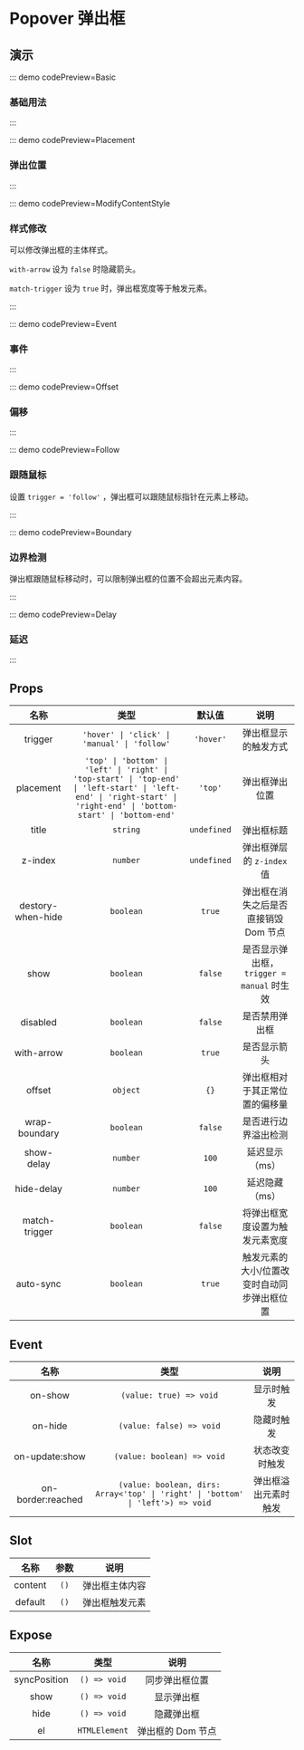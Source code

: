 <script setup>
import Basic from '@/popover/demos/DemoBasic.vue'
import Placement from '@/popover/demos/DemoPlacement.vue'
import ModifyContentStyle from '@/popover/demos/DemoModifyContentStyle.vue'
import Event from '@/popover/demos/DemoEvent.vue'
import Offset from '@/popover/demos/DemoOffset.vue'
import Follow from '@/popover/demos/DemoFollow.vue'
import Boundary from '@/popover/demos/DemoBoundary.vue'
import Delay from '@/popover/demos/DemoDelay.vue'
</script>

# Popover 弹出框

## 演示

::: demo codePreview=Basic

### 基础用法

<Basic />
:::

::: demo codePreview=Placement

### 弹出位置

<Placement />
:::

::: demo codePreview=ModifyContentStyle

### 样式修改

可以修改弹出框的主体样式。

`with-arrow` 设为 `false` 时隐藏箭头。

`match-trigger` 设为 `true` 时，弹出框宽度等于触发元素。

<ModifyContentStyle />
:::

::: demo codePreview=Event

### 事件

<Event />
:::

::: demo codePreview=Offset

### 偏移

<Offset />
:::

::: demo codePreview=Follow

### 跟随鼠标

设置 `trigger = 'follow'` ，弹出框可以跟随鼠标指针在元素上移动。

<Follow />
:::

::: demo codePreview=Boundary

### 边界检测

弹出框跟随鼠标移动时，可以限制弹出框的位置不会超出元素内容。

<Boundary />
:::

::: demo codePreview=Delay

### 延迟

<Delay />
:::

## Props

|       名称        |                                                                                 类型                                                                                 |   默认值    |                    说明                     |
| :---------------: | :------------------------------------------------------------------------------------------------------------------------------------------------------------------: | :---------: | :-----------------------------------------: |
|      trigger      |                                                             `'hover' \| 'click' \| 'manual' \| 'follow'`                                                             |  `'hover'`  |            弹出框显示的触发方式             |
|     placement     | `'top' \| 'bottom' \| 'left' \| 'right' \| 'top-start' \| 'top-end' \| 'left-start' \| 'left-end' \| 'right-start' \| 'right-end' \| 'bottom-start' \| 'bottom-end'` |   `'top'`   |               弹出框弹出位置                |
|       title       |                                                                               `string`                                                                               | `undefined` |                 弹出框标题                  |
|      z-index      |                                                                               `number`                                                                               | `undefined` |          弹出框弹层的 `z-index` 值          |
| destory-when-hide |                                                                              `boolean`                                                                               |   `true`    |    弹出框在消失之后是否直接销毁 Dom 节点    |
|       show        |                                                                              `boolean`                                                                               |   `false`   | 是否显示弹出框， `trigger = manual` 时生效  |
|     disabled      |                                                                              `boolean`                                                                               |   `false`   |               是否禁用弹出框                |
|    with-arrow     |                                                                              `boolean`                                                                               |   `true`    |                是否显示箭头                 |
|      offset       |                                                                               `object`                                                                               |    `{}`     |       弹出框相对于其正常位置的偏移量        |
|   wrap-boundary   |                                                                              `boolean`                                                                               |   `false`   |            是否进行边界溢出检测             |
|    show-delay     |                                                                               `number`                                                                               |    `100`    |               延迟显示（ms）                |
|    hide-delay     |                                                                               `number`                                                                               |    `100`    |               延迟隐藏（ms）                |
|   match-trigger   |                                                                              `boolean`                                                                               |   `false`   |       将弹出框宽度设置为触发元素宽度        |
|     auto-sync     |                                                                              `boolean`                                                                               |   `true`    | 触发元素的大小/位置改变时自动同步弹出框位置 |

## Event

|       名称        |                                      类型                                       |         说明         |
| :---------------: | :-----------------------------------------------------------------------------: | :------------------: |
|      on-show      |                             `(value: true) => void`                             |      显示时触发      |
|      on-hide      |                            `(value: false) => void`                             |      隐藏时触发      |
|  on-update:show   |                           `(value: boolean) => void`                            |    状态改变时触发    |
| on-border:reached | `(value: boolean, dirs: Array<'top' \| 'right' \| 'bottom' \| 'left'>) => void` | 弹出框溢出元素时触发 |

## Slot

|  名称   | 参数 |      说明      |
| :-----: | :--: | :------------: |
| content | `()` | 弹出框主体内容 |
| default | `()` | 弹出框触发元素 |

## Expose

|     名称     |     类型      |       说明        |
| :----------: | :-----------: | :---------------: |
| syncPosition | `() => void`  |  同步弹出框位置   |
|     show     | `() => void`  |    显示弹出框     |
|     hide     | `() => void`  |    隐藏弹出框     |
|      el      | `HTMLElement` | 弹出框的 Dom 节点 |
